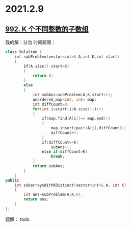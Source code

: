 2021.2.9
===========================
[992. K 个不同整数的子数组](https://leetcode-cn.com/problems/subarrays-with-k-different-integers/)
------------------------------------
我的解：分治
时间超限：
```c++
class Solution {
    int subProblem(vector<int>& A,int K,int start)
    {
        if(A.size()-start<K)
        {
            return 0;
        }
        else
        {
            int subAns=subProblem(A,K,start+1);
            unordered_map<int, int> map;
            int diffCount=0;
            for(int i=start;i<A.size();i++)
            {
                if(map.find(A[i])== map.end())
                {
                    map.insert(pair(A[i],diffCount));
                    diffCount++;
                }
                if(diffCount==K)
                    subAns++;
                else if(diffCount>K)
                    break;
            }
            return subAns;
        }
    }
public:
    int subarraysWithKDistinct(vector<int>& A, int K) 
    {
        int ans=subProblem(A,K,0);
        return ans;
    }
};
```
题解：
    todo